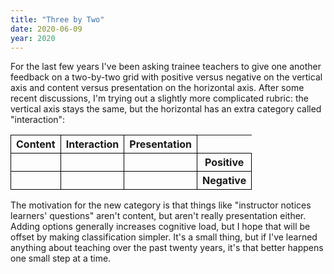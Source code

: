 ```yaml
---
title: "Three by Two"
date: 2020-06-09
year: 2020
---
```


For the last few years I've been asking trainee teachers to give one another feedback
on a two-by-two grid
with positive versus negative on the vertical axis
and content versus presentation on the horizontal axis.
After some recent discussions,
I'm trying out a slightly more complicated rubric:
the vertical axis stays the same,
but the horizontal has an extra category called "interaction":

<table>
<tr>
  <th style="border: 1px solid black;">Content</th>
  <th style="border: 1px solid black;">Interaction</th>
  <th style="border: 1px solid black;">Presentation</th>
  <th></th>
</tr>
<tr>
  <td style="border: 1px solid black;"> </td>
  <td style="border: 1px solid black;"> </td>
  <td style="border: 1px solid black;"> </td>
  <th style="border: 1px solid black;">Positive</th>
</tr>
<tr>
  <td style="border: 1px solid black;"> </td>
  <td style="border: 1px solid black;"> </td>
  <td style="border: 1px solid black;"> </td>
  <th style="border: 1px solid black;">Negative</th>
</tr>
</table>

The motivation for the new category is that things like
"instructor notices learners' questions" aren't content,
but aren't really presentation either.
Adding options generally increases cognitive load,
but I hope that will be offset by making classification simpler.
It's a small thing,
but if I've learned anything about teaching over the past twenty years,
it's that better happens one small step at a time.
